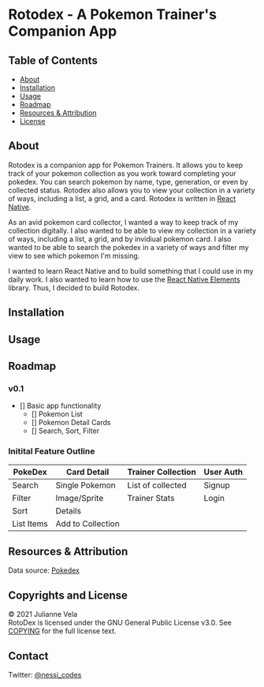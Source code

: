# Rotodex - A Pokemon Trainer's Companion App

## Table of Contents

-   [About](#about)
-   [Installation](#installation)
-   [Usage](#usage)
-   [Roadmap](#roadmap)
-   [Resources & Attribution](#sources)
-   [License](#license)

## About

Rotodex is a companion app for Pokemon Trainers. It allows you to keep track of your pokemon collection as you work toward completing your pokedex. You can search pokemon by name, type, generation, or even by collected status. Rotodex also allows you to view your collection in a variety of ways, including a list, a grid, and a card. Rotodex is written in [React Native](https://facebook.github.io/react-native/).

<!-- What was your motivation? -->

As an avid pokemon card collector, I wanted a way to keep track of my collection digitally. I also wanted to be able to view my collection in a variety of ways, including a list, a grid, and by invidiual pokemon card. I also wanted to be able to search the pokedex in a variety of ways and filter my view to see which pokemon I'm missing.

<!-- Why did you build this project? -->

I wanted to learn React Native and to build something that I could use in my daily work. I also wanted to learn how to use the [React Native Elements](https://react-native-elements.github.io/) library. Thus, I decided to build Rotodex.

<!-- What problem does it solve? -->
<!-- What did you learn? -->
<!-- What makes your project stand out? If your project has a lot of features, consider adding a "Features" section and listing them here. -->

## Installation

## Usage

## Roadmap

### v0.1

-   [] Basic app functionality
    -   [] Pokemon List
    -   [] Pokemon Detail Cards
    -   [] Search, Sort, Filter

### Initital Feature Outline

| PokeDex    | Card Detail       | Trainer Collection | User Auth |
| ---------- | ----------------- | ------------------ | --------- |
| Search     | Single Pokemon    | List of collected  | Signup    |
| Filter     | Image/Sprite      | Trainer Stats      | Login     |
| Sort       | Details           |                    |           |
| List Items | Add to Collection |                    |           |

## Resources & Attribution

Data source: [Pokedex](http://pokeapi.com)

## Copyrights and License

&copy; 2021 Julianne Vela  
RotoDex is licensed under the GNU General Public License v3.0. See [COPYING](COPYING) for the full license text.

## Contact

Twitter: [@nessi_codes](https://twitter.com/nessi_codes)
